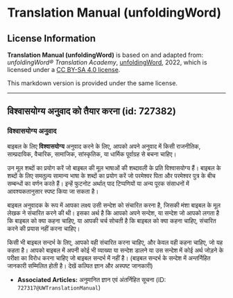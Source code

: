 # Translation Manual (unfoldingWord)

## License Information

**Translation Manual (unfoldingWord)** is based on and adapted from: _unfoldingWord® Translation Academy_, [unfoldingWord](https://unfoldingword.org/utw), 2022, which is licensed under a [CC BY-SA 4.0 license](https://creativecommons.org/licenses/by-sa/4.0/legalcode.en).

This markdown version is provided under the same license.



--------------------------------

## विश्वासयोग्य अनुवाद को तैयार करना (id: 727382)

### विश्वासयोग्य अनुवाद

बाइबल के लिए **विश्वासयोग्य** अनुवाद करने के लिए, आपको अपने अनुवाद में किसी राजनीतिक, साम्प्रदायिक, वैचारिक, सामाजिक, सांस्कृतिक, या धार्मिक पूर्वाग्रह से बचना चाहिए।

उन मूल शब्दों का प्रयोग करें जो बाइबल की मूल भाषाओं की शब्दावली के प्रति विश्वासयोग्य हैं। बाइबल के शब्दों के लिए समतुल्य सामान्य भाषा के शब्दों का प्रयोग करें जो परमेश्वर पिता और परमेश्वर पुत्र के बीच सम्बन्धों का वर्णन करते हैं। इन्हें फुटनोट अर्थात् पाद टिप्पणियों या अन्य पूरक संसाधनों में आवश्यकतानुसार स्पष्ट किया जा सकता है।

बाइबल अनुवादक के रूप में आपका लक्ष्य उसी सन्देश को संचारित करना है, जिसकी मंशा बाइबल के मूल लेखक ने संचारित करने की थी। इसका अर्थ है कि आपको अपने सन्देश, या सन्देश जो आपको लगता है कि बाइबल को क्या कहना चाहिए, या आपकी चर्च सोचती है कि बाइबल को क्या कहना चाहिए, संचारित करने की प्रयास नहीं करना चाहिए।

किसी भी बाइबल सन्दर्भ के लिए, आपको वही संचारित करना चाहिए, और केवल वही कहना चाहिए, जो यह कहता है। आपको बाइबल में अपनी कोई भी व्याख्या या सन्देश डालने या उस सन्देश में कोई अर्थ जोड़ने के परीक्षा का विरोध करना चाहिए जो बाइबल सन्दर्भ में नहीं है। (बाइबल सन्दर्भ के सन्देश में अन्तर्निहित जानकारी सम्मिलित होती है। देखें कल्पित ज्ञान और अस्पष्ट जानकारी)

* **Associated Articles:** अनुमानित ज्ञान एवं अंतर्निहित सूचना (ID: `727317@UWTranslationManual`)

